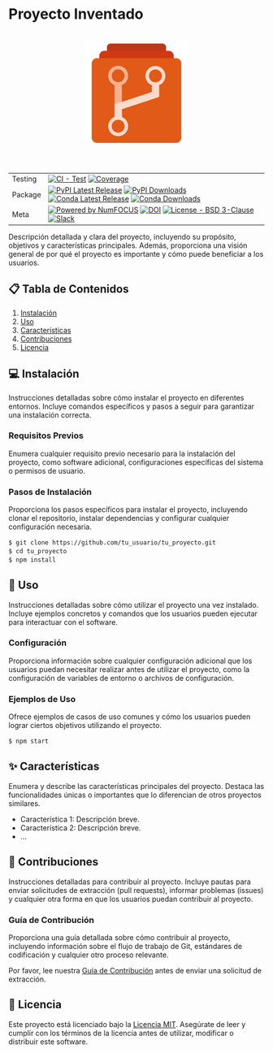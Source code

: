 # Proyecto Inventado

<h1 align="center">
<img src="../img/repos3.png" width="200">
</h1><br>

| | |
| --- | --- |
| Testing | [![CI - Test](https://github.com/pandas-dev/pandas/actions/workflows/unit-tests.yml/badge.svg)](https://github.com/pandas-dev/pandas/actions/workflows/unit-tests.yml) [![Coverage](https://codecov.io/github/pandas-dev/pandas/coverage.svg?branch=main)](https://codecov.io/gh/pandas-dev/pandas) |
| Package | [![PyPI Latest Release](https://img.shields.io/pypi/v/pandas.svg)](https://pypi.org/project/pandas/) [![PyPI Downloads](https://img.shields.io/pypi/dm/pandas.svg?label=PyPI%20downloads)](https://pypi.org/project/pandas/) [![Conda Latest Release](https://anaconda.org/conda-forge/pandas/badges/version.svg)](https://anaconda.org/conda-forge/pandas) [![Conda Downloads](https://img.shields.io/conda/dn/conda-forge/pandas.svg?label=Conda%20downloads)](https://anaconda.org/conda-forge/pandas) |
| Meta | [![Powered by NumFOCUS](https://img.shields.io/badge/powered%20by-NumFOCUS-orange.svg?style=flat&colorA=E1523D&colorB=007D8A)](https://numfocus.org) [![DOI](https://zenodo.org/badge/DOI/10.5281/zenodo.3509134.svg)](https://doi.org/10.5281/zenodo.3509134) [![License - BSD 3-Clause](https://img.shields.io/pypi/l/pandas.svg)](https://github.com/pandas-dev/pandas/blob/main/LICENSE) [![Slack](https://img.shields.io/badge/join_Slack-information-brightgreen.svg?logo=slack)](https://pandas.pydata.org/docs/dev/development/community.html?highlight=slack#community-slack) |

Descripción detallada y clara del proyecto, incluyendo su propósito, objetivos y características principales. Además, proporciona una visión general de por qué el proyecto es importante y cómo puede beneficiar a los usuarios.

## 📋 Tabla de Contenidos

1. [Instalación](#instalación)
2. [Uso](#uso)
3. [Características](#características)
4. [Contribuciones](#contribuciones)
5. [Licencia](#licencia)

## 💻 Instalación

Instrucciones detalladas sobre cómo instalar el proyecto en diferentes entornos. Incluye comandos específicos y pasos a seguir para garantizar una instalación correcta.

### Requisitos Previos

Enumera cualquier requisito previo necesario para la instalación del proyecto, como software adicional, configuraciones específicas del sistema o permisos de usuario.

### Pasos de Instalación

Proporciona los pasos específicos para instalar el proyecto, incluyendo clonar el repositorio, instalar dependencias y configurar cualquier configuración necesaria.

```bash
$ git clone https://github.com/tu_usuario/tu_proyecto.git
$ cd tu_proyecto
$ npm install
```

## 🚀 Uso

Instrucciones detalladas sobre cómo utilizar el proyecto una vez instalado. Incluye ejemplos concretos y comandos que los usuarios pueden ejecutar para interactuar con el software.

### Configuración

Proporciona información sobre cualquier configuración adicional que los usuarios puedan necesitar realizar antes de utilizar el proyecto, como la configuración de variables de entorno o archivos de configuración.

### Ejemplos de Uso

Ofrece ejemplos de casos de uso comunes y cómo los usuarios pueden lograr ciertos objetivos utilizando el proyecto.

```bash
$ npm start
```

## ✨ Características

Enumera y describe las características principales del proyecto. Destaca las funcionalidades únicas o importantes que lo diferencian de otros proyectos similares.

- Característica 1: Descripción breve.
- Característica 2: Descripción breve.
- ...

## 🤝 Contribuciones

Instrucciones detalladas para contribuir al proyecto. Incluye pautas para enviar solicitudes de extracción (pull requests), informar problemas (issues) y cualquier otra forma en que los usuarios puedan contribuir al proyecto.

### Guía de Contribución

Proporciona una guía detallada sobre cómo contribuir al proyecto, incluyendo información sobre el flujo de trabajo de Git, estándares de codificación y cualquier otro proceso relevante.

Por favor, lee nuestra [Guía de Contribución](CONTRIBUTING.md) antes de enviar una solicitud de extracción.

## 📄 Licencia

Este proyecto está licenciado bajo la [Licencia MIT](LICENSE). Asegúrate de leer y cumplir con los términos de la licencia antes de utilizar, modificar o distribuir este software.

